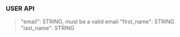 ### USER API

> "email": STRING, must be a valid email
> "first_name": STRING
> "last_name": STRING
